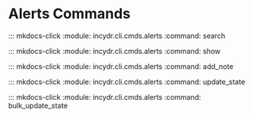 # Alerts Commands

::: mkdocs-click
    :module: incydr.cli.cmds.alerts
    :command: search

::: mkdocs-click
    :module: incydr.cli.cmds.alerts
    :command: show

::: mkdocs-click
    :module: incydr.cli.cmds.alerts
    :command: add_note

::: mkdocs-click
    :module: incydr.cli.cmds.alerts
    :command: update_state

::: mkdocs-click
    :module: incydr.cli.cmds.alerts
    :command: bulk_update_state
